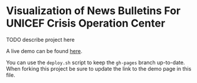 # Visualization of News Bulletins For UNICEF Crisis Operation Center

TODO describe project here

A live demo can be found [here](http://NYU-CS6313-Projects.github.io/sp2015-group16/base.html).

You can use the `deploy.sh` script to keep the `gh-pages` branch up-to-date.
When forking this project be sure to update the link to the demo page in this file.
